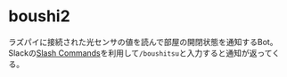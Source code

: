 # boushi2

ラズパイに接続された光センサの値を読んで部屋の開閉状態を通知するBot。Slackの[Slash Commands](https://api.slack.com/interactivity/slash-commands)を利用して`/boushitsu`と入力すると通知が返ってくる。

